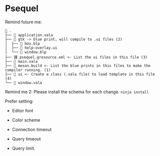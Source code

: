 # Psequel

Remind future me:
```
 .
├──  application.vala
├──  gtk -> blue print, will compile to .ui files (2)
│  ├──  box.blp
│  ├──  help-overlay.ui
│  └──  window.blp
├── 謹 psequel.gresource.xml <- List the ui files in this file (3)
├──  main.vala
├──  meson.build <- List the blue prints in this files to make the compiler running. (1)
├──  ui <- Create a class (.vala file) to load template in this file (4) 
└──  window.vala

```

Remind me 2:
 Please install the schema for each change.
 `ninja install`

Prefer setting:
- Editor font
- Color scheme

- Connection timeout
- Query timeout
- Query limit.